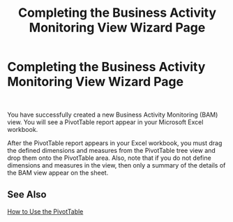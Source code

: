 ﻿---
title: Completing the Business Activity Monitoring View Wizard Page
TOCTitle: Completing the Business Activity Monitoring View Wizard Page
ms:assetid: 3cf3cb07-1ee8-4048-9c3b-676c865192ed
ms:mtpsurl: https://msdn.microsoft.com/en-us/library/Aa559705(v=BTS.80)
ms:contentKeyID: 51527440
ms.date: 08/30/2017
mtps_version: v=BTS.80
f1_keywords:
- bts06.bam.workbook.viewwizard.completing
---

# Completing the Business Activity Monitoring View Wizard Page

 

You have successfully created a new Business Activity Monitoring (BAM) view. You will see a PivotTable report appear in your Microsoft Excel workbook.

After the PivotTable report appears in your Excel workbook, you must drag the defined dimensions and measures from the PivotTable tree view and drop them onto the PivotTable area. Also, note that if you do not define dimensions and measures in the view, then only a summary of the details of the BAM view appear on the sheet.

## See Also

[How to Use the PivotTable](https://msdn.microsoft.com/library/aa578091\(v=bts.80\))

